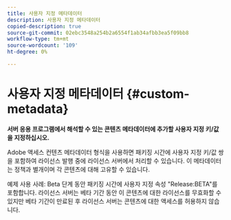 ```yaml
---
title: 사용자 지정 메타데이터
description: 사용자 지정 메타데이터
copied-description: true
source-git-commit: 02ebc3548a254b2a6554f1ab34afbb3ea5f09bb8
workflow-type: tm+mt
source-wordcount: '109'
ht-degree: 0%

---
```


# 사용자 지정 메타데이터 {#custom-metadata}

**서버 응용 프로그램에서 해석할 수 있는 콘텐츠 메타데이터에 추가할 사용자 지정 키/값을 지정하십시오.**

Adobe 액세스 컨텐츠 메타데이터 형식을 사용하면 패키징 시간에 사용자 지정 키/값 쌍을 포함하여 라이선스 발행 중에 라이선스 서버에서 처리할 수 있습니다. 이 메타데이터는 정책과 별개이며 각 콘텐츠에 대해 고유할 수 있습니다.

예제 사용 사례: Beta 단계 동안 패키징 시간에 사용자 지정 속성 &quot;Release:BETA&quot;를 포함합니다. 라이선스 서버는 베타 기간 동안 이 콘텐츠에 대한 라이선스를 무효화할 수 있지만 베타 기간이 만료된 후 라이선스 서버는 콘텐츠에 대한 액세스를 허용하지 않습니다.
